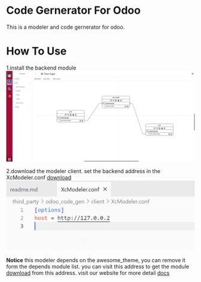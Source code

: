 # Code Gernerator For Odoo
This is a modeler and code gernerator for odoo.

# How To Use
1.install the backend module
![backend ui of this generator](./images/backend.png "Powerfull modeler for odoo")

2.download the modeler client. set the backend address in the XcModeler.conf
[download](https://www.openerpnext.com/@/modeler-and-code-generator-for-odoo)
![client config](./images/config.png "Client Config")

**Notice**
this modeler depends on the awesome_theme, you can remove it form the depends module list.
you can visit this address to get the module 
[download](https://apps.odoo.com/apps/themes/17.0/awesome_theme/) from this address. visit our website for more detail [docs](https://www.openerpnext.com/@/modeler-and-code-generator-for-odoo) 

